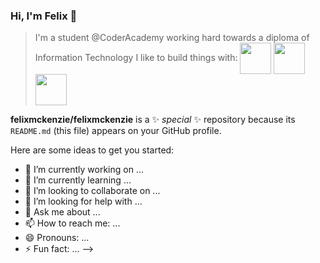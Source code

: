 ### Hi, I'm Felix 👋
> I'm a student @CoderAcademy working hard towards a diploma of Information Technology 
> I like to build things with: 
<img src="https://user-images.githubusercontent.com/65514917/190880259-820b46fa-8321-4ec7-8fc8-b194ca56e549.svg" align="center" height="50"> <img src="https://user-images.githubusercontent.com/65514917/190879621-8e8090f9-0a28-4b45-bce8-e06418f2aa5f.svg" align="center" height="50"> <img src="https://user-images.githubusercontent.com/65514917/190880031-252479f1-29b1-4b3a-a857-2bcb3c3e2c16.svg" align="center" height="50">



**felixmckenzie/felixmckenzie** is a ✨ _special_ ✨ repository because its `README.md` (this file) appears on your GitHub profile.

Here are some ideas to get you started:

- 🔭 I’m currently working on ...
- 🌱 I’m currently learning ...
- 👯 I’m looking to collaborate on ...
- 🤔 I’m looking for help with ...
- 💬 Ask me about ...
- 📫 How to reach me: ...
- 😄 Pronouns: ...
- ⚡ Fun fact: ...
-->
